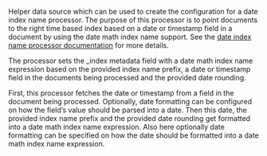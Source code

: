 Helper data source which can be used to create the configuration for a date index name processor. The purpose of this processor is to point documents to the right time based index based on a date or timestamp field in a document by using the date math index name support. See the [date index name processor documentation](https://www.elastic.co/guide/en/elasticsearch/reference/current/date-index-name-processor.html) for more details.

The processor sets the _index metadata field with a date math index name expression based on the provided index name prefix, a date or timestamp field in the documents being processed and the provided date rounding.

First, this processor fetches the date or timestamp from a field in the document being processed. Optionally, date formatting can be configured on how the field’s value should be parsed into a date. Then this date, the provided index name prefix and the provided date rounding get formatted into a date math index name expression. Also here optionally date formatting can be specified on how the date should be formatted into a date math index name expression.
